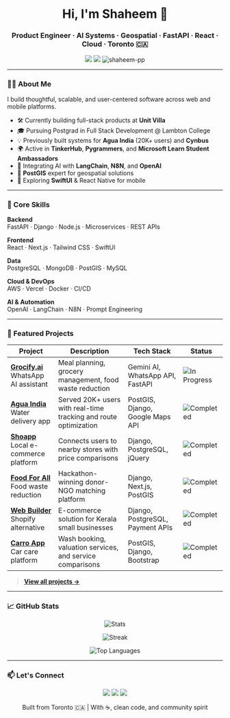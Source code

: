 <h1 align="center">Hi, I'm Shaheem 👋</h1>
<h3 align="center">Product Engineer · AI Systems · Geospatial · FastAPI · React · Cloud · Toronto 🇨🇦</h3>

<p align="center">
  <a href="https://www.linkedin.com/in/shaheem-pp/"><img src="https://img.shields.io/badge/LinkedIn-0077B5?style=for-the-badge&logo=linkedin&logoColor=white"></a>
  <a href="https://shaheem.dev"><img src="https://img.shields.io/badge/Portfolio-%23000000.svg?style=for-the-badge&logo=firefox&logoColor=#FF7139"></a>
  <img src="https://komarev.com/ghpvc/?username=shaheem-pp&label=Profile%20views&color=0e75b6&style=flat" alt="shaheem-pp" />
</p>

---

### 👨‍💻 About Me
I build thoughtful, scalable, and user-centered software across web and mobile platforms.

- 🛠️ Currently building full-stack products at **Unit Villa**
- 🎓 Pursuing Postgrad in Full Stack Development @ Lambton College
- 💡 Previously built systems for **Agua India** (20K+ users) and **Cynbus**
- 🌍 Active in **TinkerHub**, **Pygrammers**, and **Microsoft Learn Student Ambassadors**
- 🤖 Integrating AI with **LangChain**, **N8N**, and **OpenAI**
- 📍 **PostGIS** expert for geospatial solutions
- 📱 Exploring **SwiftUI** & React Native for mobile

---

### 🚀 Core Skills
**Backend**  
FastAPI · Django · Node.js · Microservices · REST APIs  

**Frontend**  
React · Next.js · Tailwind CSS · SwiftUI  

**Data**  
PostgreSQL · MongoDB · PostGIS · MySQL  

**Cloud & DevOps**  
AWS · Vercel · Docker · CI/CD  

**AI & Automation**  
OpenAI · LangChain · N8N · Prompt Engineering  

---

### 🌟 Featured Projects

| Project | Description | Tech Stack | Status |
|---------|-------------|------------|--------|
| **[Grocify.ai](https://github.com/shaheem-pp/grocify-ai)**<br>WhatsApp AI assistant | Meal planning, grocery management, food waste reduction | Gemini AI, WhatsApp API, FastAPI | ![In Progress](https://img.shields.io/badge/In_Progress-blue) |
| **[Agua India](https://apps.apple.com/in/app/agua-india/id1503679371)**<br>Water delivery app | Served 20K+ users with real-time tracking and route optimization | PostGIS, Django, Google Maps API | ![Completed](https://img.shields.io/badge/Completed-brightgreen) |
| **[Shoapp](https://apps.apple.com/ca/app/sho-app-shopping-app/id6450304129)**<br>Local e-commerce platform | Connects users to nearby stores with price comparisons | Django, PostgreSQL, jQuery | ![Completed](https://img.shields.io/badge/Completed-brightgreen) |
| **[Food For All](https://github.com/AkshayBenny/food-surplus-detection)**<br>Food waste reduction | Hackathon-winning donor-NGO matching platform | Django, Next.js, PostGIS | ![Completed](https://img.shields.io/badge/Completed-brightgreen) |
| **[Web Builder](https://shaheem.dev/projects)**<br>Shopify alternative | E-commerce solution for Kerala small businesses | Django, PostgreSQL, Payment APIs | ![Completed](https://img.shields.io/badge/Completed-brightgreen) |
| **[Carro App](https://apps.apple.com/in/app/carro-your-car-app/id6475821919)**<br>Car care platform | Wash booking, valuation services, and service comparisons | PostGIS, Django, Bootstrap | ![Completed](https://img.shields.io/badge/Completed-brightgreen) |

> **[View all projects →](https://shaheem.dev/projects)**

---

### 📈 GitHub Stats

<p align="center">
  <img src="https://github-readme-stats.vercel.app/api?username=shaheem-pp&show_icons=true&theme=radical&hide_border=true" alt="Stats">
</p>
<p align="center">
  <img src="https://github-readme-streak-stats.herokuapp.com?user=shaheem-pp&theme=radical&hide_border=true" alt="Streak">
</p>
<p align="center">
  <img src="https://github-readme-stats.vercel.app/api/top-langs/?username=shaheem-pp&layout=compact&theme=radical&hide_border=true" alt="Top Languages">
</p>

---

### 📫 Let's Connect
<p align="center">
  <a href="mailto:mail@shaheem.dev"><img src="https://img.shields.io/badge/Email-D14836?style=for-the-badge&logo=gmail&logoColor=white"></a>
  <a href="https://shaheem.dev"><img src="https://img.shields.io/badge/portfolio-0A0A0A?style=for-the-badge&logo=dev.to&logoColor=white"></a>
  <a href="https://www.linkedin.com/in/shaheem-pp/"><img src="https://img.shields.io/badge/LinkedIn-0077B5?style=for-the-badge&logo=linkedin&logoColor=white"></a>
</p>

<p align="center">
  Built from Toronto 🇨🇦 | With ☕, clean code, and community spirit
</p>
